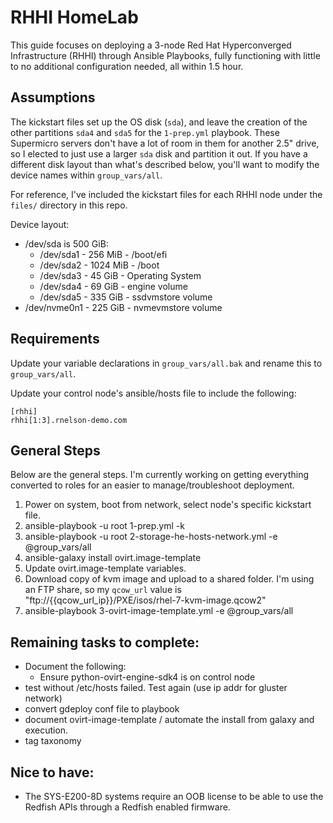 # RHHI HomeLab

This guide focuses on deploying a 3-node Red Hat Hyperconverged Infrastructure (RHHI) through Ansible Playbooks, fully functioning with little to no additional configuration needed, all within 1.5 hour.

## Assumptions
The kickstart files set up the OS disk (`sda`), and leave the creation of the other partitions `sda4` and `sda5` for the `1-prep.yml` playbook. These Supermicro servers don't have a lot of room in them for another 2.5" drive, so I elected to just use a larger `sda` disk and partition it out. If you have a different disk layout than what's described below, you'll want to modify the device names within `group_vars/all`.

For reference, I've included the kickstart files for each RHHI node under the `files/` directory in this repo.

Device layout:
- /dev/sda is 500 GiB:
  - /dev/sda1 - 256 MiB - /boot/efi
  - /dev/sda2 - 1024 MiB - /boot
  - /dev/sda3 - 45 GiB - Operating System
  - /dev/sda4 - 69 GiB - engine volume
  - /dev/sda5 - 335 GiB - ssdvmstore volume
- /dev/nvme0n1 - 225 GiB - nvmevmstore volume

## Requirements
Update your variable declarations in `group_vars/all.bak` and rename this to `group_vars/all`.

Update your control node's ansible/hosts file to include the following:
```
[rhhi]
rhhi[1:3].rnelson-demo.com
```

## General Steps
Below are the general steps. I'm currently working on getting everything converted to roles for an easier to manage/troubleshoot deployment.

1. Power on system, boot from network, select node's specific kickstart file.
2. ansible-playbook -u root 1-prep.yml -k
3. ansible-playbook -u root 2-storage-he-hosts-network.yml -e @group_vars/all
4. ansible-galaxy install ovirt.image-template
5. Update ovirt.image-template variables.
6. Download copy of kvm image and upload to a shared folder. I'm using an FTP share, so my `qcow_url` value is "ftp://{{qcow_url_ip}}/PXE/isos/rhel-7-kvm-image.qcow2"
7. ansible-playbook 3-ovirt-image-template.yml -e @group_vars/all

## Remaining tasks to complete:
- Document the following:
  - Ensure python-ovirt-engine-sdk4 is on control node
- test without /etc/hosts failed. Test again (use ip addr for gluster network)
- convert gdeploy conf file to playbook
- document ovirt-image-template / automate the install from galaxy and execution.
- tag taxonomy

## Nice to have:
- The SYS-E200-8D systems require an OOB license to be able to use the Redfish APIs through a Redfish enabled firmware.
